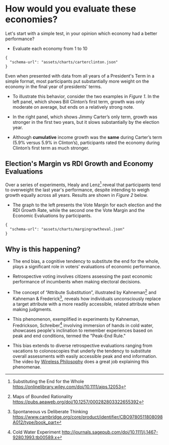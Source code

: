 # How would you evaluate these economies?
Let's start with a simple test, in your opinion which economy had a better performance?

- Evaluate each economy from 1 to 10

```vegalite
{
  "schema-url": "assets/charts/carterclinton.json"
}
```

Even when presented with data from all years of a President's Term in a simple format, most participants put substantially more weight on the economy in the final year of presidents’ terms.

- To illustrate this behavior, consider the two examples in *Figure 1*. In the left panel, which shows Bill Clinton’s first term, growth was only moderate on average, but ends on a relatively strong note.

- In the right panel, which shows Jimmy Carter’s only term, growth was stronger in the first two years, but it slows substantially by the election year.

- Although **cumulative** income growth was the **same** during Carter’s term (5.9% versus 5.9% in Clinton’s), participants rated the economy during Clinton’s first term as much stronger.


## Election's Margin vs RDI Growth and Economy Evaluations
Over a series of experiments, Healy and Lenz[^1] reveal that participants tend to overweight the last year's performance, despite intending to weigh growth equally across all years. Results are shown in *Figure 2* below.

- The graph to the left presents the Vote Margin for each election and the RDI Growth Rate, while the second one the Vote Margin and the Economic Evaluations by participants.

```vegalite
{
  "schema-url": "assets/charts/margingrowtheval.json"
}
```
## Why is this happening?
- The end bias, a cognitive tendency to substitute the end for the whole, plays a significant role in voters' evaluations of economic performance.

- Retrospective voting involves citizens assessing the past economic performance of incumbents when making electoral decisions.

- The concept of “Attribute Substitution”, illustrated by Kahneman[^2] and Kahneman & Frederick[^3], reveals how individuals unconsciously replace a target attribute with a more readily accessible, related attribute when making judgments.

- This phenomenon, exemplified in experiments by Kahneman, Fredrickson, Schreiber[^4] involving immersion of hands in cold water, showcases people's inclination to remember experiences based on peak and end conditions, termed the "Peak-End Rule." 

- This bias extends to diverse retrospective evaluations ranging from vacations to colonoscopies that underly the tendency to substitute overall assessments with easily accessible peak and end information. The video by [Wireless Philosophy](https://www.youtube.com/watch?v=RhyJGwNpEcw) does a great job explaining this phenomenae.

[^1]: Substituting the End for the Whole https://onlinelibrary.wiley.com/doi/10.1111/ajps.12053
[^2]: Maps of Bounded Rationality https://pubs.aeaweb.org/doi/10.1257/000282803322655392
[^3]: Spontaneous vs Deliberate Thinking https://www.cambridge.org/core/product/identifier/CBO9780511808098A012/type/book_part
[^4]: Cold Water Experiment http://journals.sagepub.com/doi/10.1111/j.1467-9280.1993.tb00589.x